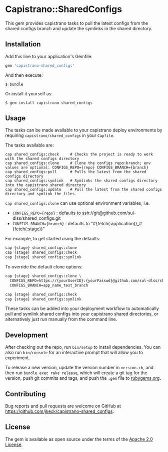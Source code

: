 # Capistrano::SharedConfigs

This gem provides capistrano tasks to pull the latest configs from the shared configs branch and update the symlinks in the shared directory.

## Installation

Add this line to your application's Gemfile:

```ruby
gem 'capistrano-shared_configs'
```

And then execute:

    $ bundle

Or install it yourself as:

    $ gem install capistrano-shared_configs

## Usage

The tasks can be made available to your capistrano deploy environments by
requiring `capistrano/shared_configs` in your `Capfile`.

The tasks available are:

```
cap shared_configs:check     # Checks the project is ready to work with the shared configs directory
cap shared_configs:clone     # Clone the configs repo:branch; env values are optional: CONFIGS_REPO={repo} CONFIGS_BRANCH={branch}
cap shared_configs:pull      # Pulls the latest from the shared configs directory
cap shared_configs:symlink   # Symlinks the shared configs directory into the capistrano shared directory
cap shared_configs:update    # Pull the latest from the shared configs directory and symlink the files
```

`cap shared_configs:clone` can use optional environment variables, i.e.
- `CONFIGS_REPO={repo}`     : defaults to ssh://git@github.com/sul-dlss/shared_configs.git
- `CONFIGS_BRANCH={branch}` : defaults to "#{fetch(:application)}_#{fetch(:stage)}"

For example, to get started using the defaults:
```bash
cap {stage} shared_configs:clone
cap {stage} shared_configs:check
cap {stage} shared_configs:symlink
```

To override the default clone options:
```bash
cap {stage} shared_configs:clone \
  CONFIGS_REPO=https://{yourUserID}:{yourPasswd}@github.com/sul-dlss/shared_configs.git \
  CONFIGS_BRANCH=app_name_test_branch

cap {stage} shared_configs:check
cap {stage} shared_configs:symlink
```

These tasks can be added into your deployment workflow to automatically pull and symlink shared
configs into your capistrano shared directories, or alternatively just run manually from
the command line.


## Development

After checking out the repo, run `bin/setup` to install dependencies. You can also run `bin/console` for an interactive prompt that will allow you to experiment.

To release a new version, update the version number in `version.rb`, and then run `bundle exec rake release`, which will create a git tag for the version, push git commits and tags, and push the `.gem` file to [rubygems.org](https://rubygems.org).

## Contributing

Bug reports and pull requests are welcome on GitHub at https://github.com/jkeck/capistrano-shared_configs.


## License

The gem is available as open source under the terms of the [Apache 2.0 License](https://opensource.org/licenses/apache-2.0).
